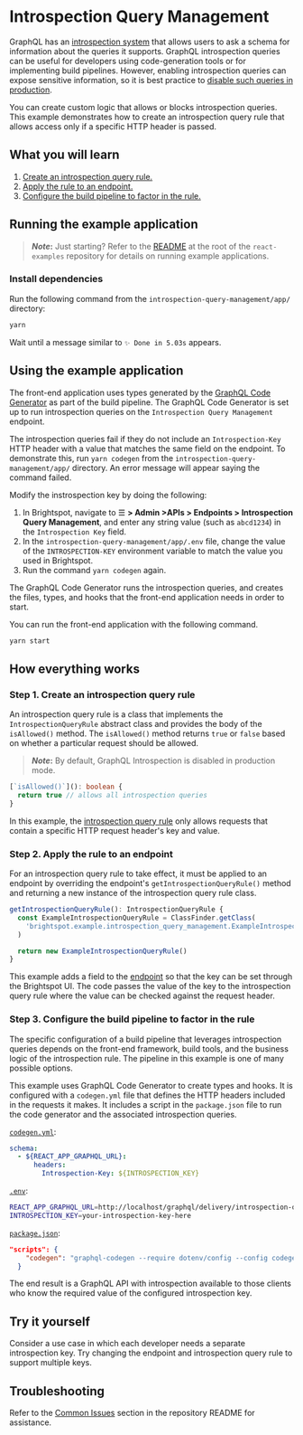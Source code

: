 # Introspection Query Management

GraphQL has an [introspection system](https://graphql.org/learn/introspection) that allows users to ask a schema for information about the queries it supports. GraphQL introspection queries can be useful for developers using code-generation tools or for implementing build pipelines. However, enabling introspection queries can expose sensitive information, so it is best practice to [disable such queries in production](https://www.apollographql.com/blog/graphql/security/why-you-should-disable-graphql-introspection-in-production/).

You can create custom logic that allows or blocks introspection queries. This example demonstrates how to create an introspection query rule that allows access only if a specific HTTP header is passed.

## What you will learn

1. [Create an introspection query rule.](#step-1-create-an-introspection-query-rule)
2. [Apply the rule to an endpoint.](#step-2-apply-the-rule-to-an-endpoint)
3. [Configure the build pipeline to factor in the rule.](#step-3-configure-the-build-pipeline-to-factor-in-the-rule)

## Running the example application

> **_Note_:** Just starting? Refer to the [README](/README.md) at the root of the `react-examples` repository for details on running example applications. 

### Install dependencies

Run the following command from the `introspection-query-management/app/` directory:

```sh
yarn
```

Wait until a message similar to `✨ Done in 5.03s` appears.

## Using the example application

The front-end application uses types generated by the [GraphQL Code Generator](https://www.the-guild.dev/graphql/codegen) as part of the build pipeline. The GraphQL Code Generator is set up to run introspection queries on the `Introspection Query Management` endpoint.

The introspection queries fail if they do not include an `Introspection-Key` HTTP header with a value that matches the same field on the endpoint. To demonstrate this, run `yarn codegen` from the `introspection-query-management/app/` directory. An error message will appear saying the command failed.

Modify the instrospection key by doing the following:

1. In Brightspot, navigate to ☰ **> Admin >APIs > Endpoints > Introspection Query Management**, and enter any string value (such as `abcd1234`) in the `Introspection Key` field. 
1. In the `introspection-query-management/app/.env` file, change the value of the `INTROSPECTION-KEY` environment variable  to match the value you used in Brightspot.
1. Run the command `yarn codegen` again.

The GraphQL Code Generator runs the introspection queries, and creates the files, types, and hooks that the front-end application needs in order to start.

You can run the front-end application with the following command.

```sh
yarn start
```

## How everything works

### Step 1. Create an introspection query rule

An introspection query rule is a class that implements the `IntrospectionQueryRule` abstract class and provides the body of the `isAllowed()` method. The `isAllowed()` method returns `true` or `false` based on whether a particular request should be allowed.

> **_Note_:** By default, GraphQL Introspection is disabled in production mode.

```ts
[`isAllowed()`](): boolean {
  return true // allows all introspection queries
}
```

In this example, the [introspection query rule](./brightspot/src/brightspot/example/introspection_query_management/ExampleIntrospectionQueryRule.ts) only allows requests that contain a specific HTTP request header's key and value.

### Step 2. Apply the rule to an endpoint

For an introspection query rule to take effect, it must be applied to an endpoint by overriding the endpoint's `getIntrospectionQueryRule()` method and returning a new instance of the introspection query rule class.

```ts
getIntrospectionQueryRule(): IntrospectionQueryRule {
  const ExampleIntrospectionQueryRule = ClassFinder.getClass(
    'brightspot.example.introspection_query_management.ExampleIntrospectionQueryRule'
  )

  return new ExampleIntrospectionQueryRule()
}
```

This example adds a field to the [endpoint](./brightspot/src/brightspot/example/introspection_query_management/IntrospectionQueryManagementEndpoint.ts) so that the key can be set through the Brightspot UI. The code passes the value of the key to the introspection query rule where the value can be checked against the request header.

### Step 3. Configure the build pipeline to factor in the rule

The specific configuration of a build pipeline that leverages introspection queries depends on the front-end framework, build tools, and the business logic of the introspection rule. The pipeline in this example is one of many possible options.

This example uses GraphQL Code Generator to create types and hooks. It is configured with a `codegen.yml` file that defines the HTTP headers included in the requests it makes. It includes a script in the `package.json` file to run the code generator and the associated introspection queries.

[`codegen.yml`](./app/codegen.yml):

```yml
schema:
  - ${REACT_APP_GRAPHQL_URL}:
      headers:
        Introspection-Key: ${INTROSPECTION_KEY}
```

[`.env`](./app/.env):

```sh
REACT_APP_GRAPHQL_URL=http://localhost/graphql/delivery/introspection-query-management
INTROSPECTION_KEY=your-introspection-key-here
```

[`package.json`](./app/package.json):

```json
"scripts": {
    "codegen": "graphql-codegen --require dotenv/config --config codegen.yml",
  }
```

The end result is a GraphQL API with introspection available to those clients who know the required value of the configured introspection key.

## Try it yourself

Consider a use case in which each developer needs a separate introspection key. Try changing the endpoint and introspection query rule to support multiple keys.

## Troubleshooting

Refer to the [Common Issues](/README.md) section in the repository README for assistance.
